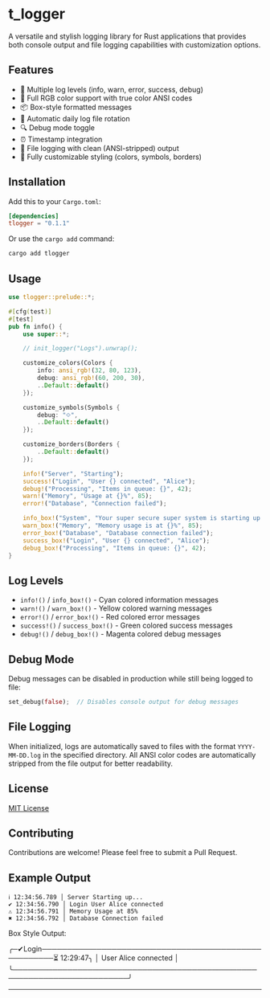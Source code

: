 # t_logger

A versatile and stylish logging library for Rust applications that provides both console output and file logging capabilities with customization options.


## Features

- 📝 Multiple log levels (info, warn, error, success, debug)
- 🎨 Full RGB color support with true color ANSI codes
- 📦 Box-style formatted messages
- 📅 Automatic daily log file rotation
- 🔍 Debug mode toggle
- ⏰ Timestamp integration
- 💾 File logging with clean (ANSI-stripped) output
- 🎯 Fully customizable styling (colors, symbols, borders)

## Installation

Add this to your `Cargo.toml`:

```toml
[dependencies]
tlogger = "0.1.1"
```

Or use the `cargo add` command:

```bash
cargo add tlogger
```

## Usage

```rust
use tlogger::prelude::*;

#[cfg(test)]
#[test]
pub fn info() {
    use super::*;

    // init_logger("Logs").unwrap();

    customize_colors(Colors {
        info: ansi_rgb!(32, 80, 123),
        debug: ansi_rgb!(60, 200, 30),
        ..Default::default()
    });

    customize_symbols(Symbols {
        debug: "⟐",
        ..Default::default()
    });

    customize_borders(Borders {
        ..Default::default()
    });

    info!("Server", "Starting");
    success!("Login", "User {} connected", "Alice");
    debug!("Processing", "Items in queue: {}", 42);
    warn!("Memory", "Usage at {}%", 85);
    error!("Database", "Connection failed");

    info_box!("System", "Your super secure super system is starting up.");
    warn_box!("Memory", "Memory usage is at {}%", 85);
    error_box!("Database", "Database connection failed");
    success_box!("Login", "User {} connected", "Alice");
    debug_box!("Processing", "Items in queue: {}", 42);
}

```

## Log Levels

- `info!()` / `info_box!()` - Cyan colored information messages
- `warn!()` / `warn_box!()` - Yellow colored warning messages
- `error!()` / `error_box!()` - Red colored error messages
- `success!()` / `success_box!()` - Green colored success messages
- `debug!()` / `debug_box!()` - Magenta colored debug messages

## Debug Mode

Debug messages can be disabled in production while still being logged to file:
```rust
set_debug(false);  // Disables console output for debug messages
```
## File Logging

When initialized, logs are automatically saved to files with the format `YYYY-MM-DD.log` in the specified directory. All ANSI color codes are automatically stripped from the file output for better readability.

## License

[MIT License](LICENSE)

## Contributing

Contributions are welcome! Please feel free to submit a Pull Request.

## Example Output

```
ℹ 12:34:56.789 │ Server Starting up...
✔ 12:34:56.790 │ Login User Alice connected
⚠ 12:34:56.791 │ Memory Usage at 85%
✖ 12:34:56.792 │ Database Connection failed
```

Box Style Output:

╭─✔Login─────────────────────────────────────────────────────⏳ 12:29:47╮
│ User Alice connected                                                    │
╰─────────────────────────────────────────────────────────────────────────╯

---